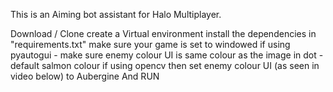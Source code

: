 This is an Aiming bot assistant for Halo Multiplayer.

Download / Clone
create a Virtual environment
install the dependencies in "requirements.txt"
make sure your game is set to windowed
if using pyautogui - make sure enemy colour UI is same colour as the image in dot - default salmon colour
if using opencv then set enemy colour UI (as seen in video below) to Aubergine
And RUN
